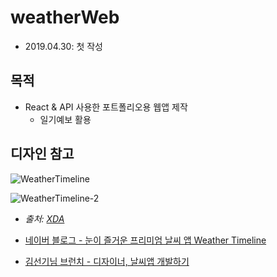 # weatherWeb

- 2019.04.30: 첫 작성

## 목적

- React & API 사용한 포트폴리오용 웹앱 제작
  - 일기예보 활용

## 디자인 참고

![WeatherTimeline](https://www.xda-developers.com/files/2018/05/weather-timeline.png)

![WeatherTimeline-2](https://external-preview.redd.it/-UIwfMlnBMxK34TYoxAvA4lNHq3_lk2_dSQYVubRm2c.png?auto=webp&s=67cdabf774e25cae7e77e0ecced3d3b340f5ce79)

- _출처: [XDA](https://www.xda-developers.com/best-weather-apps-weather-widget-android/)_

- [네이버 블로그 - 눈이 즐거운 프리미엄 날씨 앱 Weather Timeline](http://blog.frogit.xyz/221077682286)
- [김선기님 브런치 - 디자이너, 날씨앱 개발하기](https://brunch.co.kr/@sungi-kim/76)
